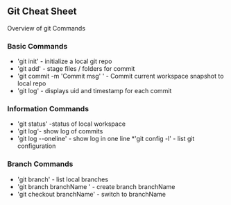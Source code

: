 ## Git Cheat Sheet

Overview of git Commands

### Basic Commands
* 'git init' - initialize a local git repo
* 'git add' - stage files / folders for commit
* 'git commit -m 'Commit msg' '  - Commit current workspace
snapshot to local repo
* 'git log' - displays uid and timestamp for each commit

### Information Commands
* 'git status' -status of local workspace
* 'git log'- show log of commits
* 'git log --oneline' - show log in one line
*'git config -l' - list git configuration

### Branch Commands
* 'git branch' - list local branches
* 'git branch branchName ' - create branch branchName
* 'git checkout branchName' - switch to branchName
